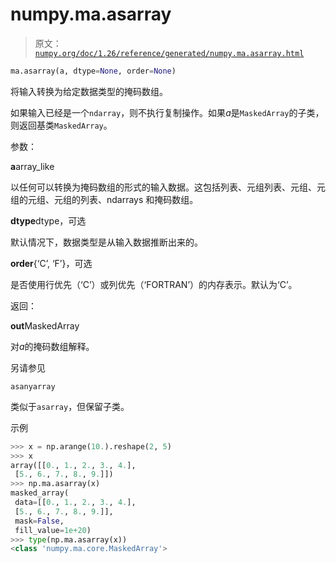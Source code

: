 # numpy.ma.asarray

> 原文：[`numpy.org/doc/1.26/reference/generated/numpy.ma.asarray.html`](https://numpy.org/doc/1.26/reference/generated/numpy.ma.asarray.html)

```py
ma.asarray(a, dtype=None, order=None)
```

将输入转换为给定数据类型的掩码数组。

如果输入已经是一个`ndarray`，则不执行复制操作。如果*a*是`MaskedArray`的子类，则返回基类`MaskedArray`。

参数：

**a**array_like

以任何可以转换为掩码数组的形式的输入数据。这包括列表、元组列表、元组、元组的元组、元组的列表、ndarrays 和掩码数组。

**dtype**dtype，可选

默认情况下，数据类型是从输入数据推断出来的。

**order**{‘C’, ‘F’}，可选

是否使用行优先（‘C’）或列优先（‘FORTRAN’）的内存表示。默认为‘C’。

返回：

**out**MaskedArray

对*a*的掩码数组解释。

另请参见

`asanyarray`

类似于`asarray`，但保留子类。

示例

```py
>>> x = np.arange(10.).reshape(2, 5)
>>> x
array([[0., 1., 2., 3., 4.],
 [5., 6., 7., 8., 9.]])
>>> np.ma.asarray(x)
masked_array(
 data=[[0., 1., 2., 3., 4.],
 [5., 6., 7., 8., 9.]],
 mask=False,
 fill_value=1e+20)
>>> type(np.ma.asarray(x))
<class 'numpy.ma.core.MaskedArray'> 
```

